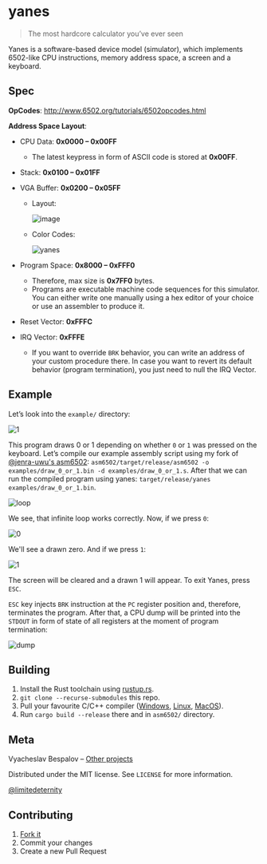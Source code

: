 # yanes

> The most hardcore calculator you’ve ever seen

Yanes is a software-based device model (simulator), which implements 6502-like CPU instructions, memory address space, a screen and a keyboard.

## Spec

**OpCodes**: http://www.6502.org/tutorials/6502opcodes.html

**Address Space Layout**:

- CPU Data: **0x0000 – 0x00FF**
  
  - The latest keypress in form of ASCII code is stored at **0x00FF**.

- Stack: **0x0100 – 0x01FF**

- VGA Buffer: **0x0200 – 0x05FF**
  
  * Layout:
    
    ![image](https://user-images.githubusercontent.com/24318966/104934963-b4158e00-59bb-11eb-8add-fcc913b8bc83.png)
  
  * Color Codes:
    
    ![yanes](https://user-images.githubusercontent.com/24318966/104935109-e2936900-59bb-11eb-8bb3-b2754d017906.png)

- Program Space: **0x8000 – 0xFFF0**
  
  - Therefore, max size is **0x7FF0** bytes.
  - Programs are executable machine code sequences for this simulator. You can either write one manually using a hex editor of your choice or use an assembler to produce it.

- Reset Vector: **0xFFFC**

- IRQ Vector: **0xFFFE**
  
  - If you want to override `BRK` behavior, you can write an address of your custom procedure there. 
    In case you want to revert its default behavior (program termination), you just need to null the IRQ Vector.

## Example

Let’s look into the `example/` directory:

![1](https://user-images.githubusercontent.com/24318966/105477350-cbea5c00-5cb2-11eb-82f3-553d049148be.png)

This program draws 0 or 1 depending on whether `0` or `1` was pressed on the keyboard. 
Let’s compile our example assembly script using my fork of [@jenra-uwu's asm6502](https://github.com/jenra-uwu/asm6502): `asm6502/target/release/asm6502 -o examples/draw_0_or_1.bin -d examples/draw_0_or_1.s`.
After that we can run the compiled program using yanes: `target/release/yanes examples/draw_0_or_1.bin`.

![loop](https://user-images.githubusercontent.com/24318966/105478172-e6710500-5cb3-11eb-9900-e1a466a9469f.png)

We see, that infinite loop works correctly. Now, if we press `0`:

![0](https://user-images.githubusercontent.com/24318966/105478252-06082d80-5cb4-11eb-803c-dd8bcb281ffa.png)

We'll see a drawn zero. And if we press `1`:

![1](https://user-images.githubusercontent.com/24318966/105478325-1a4c2a80-5cb4-11eb-9779-d2f64e723221.png)

The screen will be cleared and a drawn 1 will appear. To exit Yanes, press `ESC`. 

`ESC` key injects `BRK` instruction at the `PC` register position and, therefore, terminates the program. After that, a CPU dump will be printed into the `STDOUT` in form of state of all registers at the moment of program termination:

![dump](https://user-images.githubusercontent.com/24318966/105478702-90e92800-5cb4-11eb-971f-8cbdb549c684.png)

## Building

1. Install the Rust toolchain using [rustup.rs](https://rustup.rs/).
2. `git clone --recurse-submodules` this repo.
3. Pull your favourite C/C++ compiler ([Windows](https://visualstudio.microsoft.com/downloads/#build-tools-for-visual-studio-2019), [Linux](https://en.wikipedia.org/wiki/You_Know_What_to_Do), [MacOS](https://www.ics.uci.edu/~pattis/common/handouts/macmingweclipse/allexperimental/macxcodecommandlinetools.html)).
4. Run `cargo build --release` there and in `asm6502/` directory.

## Meta

Vyacheslav Bespalov  – [Other projects](https://github.com/limitedeternity?tab=repositories)

Distributed under the MIT license. See `LICENSE` for more information.

[@limitedeternity](https://github.com/limitedeternity)

## Contributing

1. [Fork it](https://github.com/limitedeternity/yanes/fork)
2. Commit your changes
3. Create a new Pull Request
